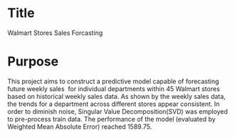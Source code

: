 # Title
Walmart Stores Sales Forcasting

# Purpose
This project aims to construct a‬‭ predictive‬‭ model‬‭ capable‬‭ of‬‭ forecasting‬‭ future‬‭ weekly‬‭ sales‬ ‭ for‬‭ individual‬‭ departments‬‭ within‬‭ 45‬‭ Walmart‬‭ stores based on‬‭ historical‬ ‭weekly sales data.‬ ‭As‬‭ shown‬‭ by‬‭ the‬‭ weekly‬‭ sales‬‭ data,‬‭ the‬‭ trends‬‭ for‬‭ a‬‭ department‬‭ across‬‭ different‬ stores‬‭ appear‬‭ consistent.‬‭ In‬‭ order‬‭ to‬‭ diminish‬‭ noise,‬‭ Singular‬‭ Value‬‭ Decomposition‬(SVD) was employed to pre-process train data.‬ The performance of the model (evaluated by Weighted Mean Absolute Error) reached 1589.75.
‭

